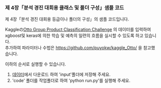 ### 제 4장「분석 경진 대회용 클래스 및 폴더 구성」샘플 코드

제 4장「분석 경진 대회용 등급이나 폴더의 구성」의 샘플 코드입니다.

Kaggleの[Otto Group Product Classification Challenge](https://www.kaggle.com/c/otto-group-product-classification-challenge/)
의 데이터를 입력하여 xgboost및 keras에 의한 학습 및 예측의 일련의 흐름을 실시할 수 있도록 하고 있습니다.  
추가하여 파라미터나 수법은 https://github.com/puyokw/kaggle_Otto/ 을 참고했습니다.

이하의 순서로 실행할 수 있습니다.

1. [데이터](https://www.kaggle.com/c/otto-group-product-classification-challenge/data)에서 다운로드 하여 'input'폴더에 저장해 주세요.
2. 'code' 폴더를 작업폴더로 하여 'python run.py'를 실행해 주세요.